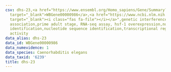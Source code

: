 ```yaml
---
csv: dhs-23,<a href="https://www.ensembl.org/Homo_sapiens/Gene/Summary?db=core;g=WBGene00000986"
  target="_blank">WBGene00000986</a>,<a href="https://www.ncbi.nlm.nih.gov/pubmed/30894454"
  target="_blank"><i class="fas fa-file"></i></a>",genetic interference,functional
  association,prime adult stage, RNA-seq assay, hsf-1 overexpression,nucleotide sequence
  identification,nucleotide sequence identification,transcriptional regulation,up-regulates
  activity
data_alias: dhs-23
data_id: WBGene00000986
data_numevidence: 1
data_species: Caenorhabditis elegans
data_taxid: '6239'
title: dhs-23
---
```

